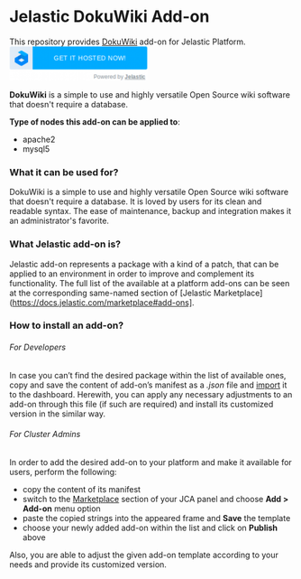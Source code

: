# Jelastic DokuWiki Add-on

This repository provides [DokuWiki](http://www.dokuwiki.org/) add-on for Jelastic Platform.
[![GET IT HOSTED](https://raw.githubusercontent.com/JelasticJPS/DokuWiki/master/images/getithosted.png)](http://go.jelastic.com/test?hoster-select=1&theme=modern&app=https://raw.githubusercontent.com/JelasticJPS/DokuWiki/master/DokuWiki-4.7.7.json)

**DokuWiki** is a simple to use and highly versatile Open Source wiki software that doesn't require a database.

**Type of nodes this add-on can be applied to**:
- apache2
- mysql5

### What it can be used for?
DokuWiki is a simple to use and highly versatile Open Source wiki software that doesn't require a database. It is loved by users for its clean and readable syntax.
The ease of maintenance, backup and integration makes it an administrator's favorite.



### What Jelastic add-on is?

Jelastic add-on represents a package with a kind of a patch, that can be applied to an environment in order to improve and complement its functionality. The full list of the available at a platform add-ons can be seen at the corresponding same-named section of [Jelastic Marketplace](https://docs.jelastic.com/marketplace#add-ons].

### How to install an add-on?
###### For Developers

In case you can’t find the desired package within the list of available ones, copy and save the content of add-on’s manifest as a *.json* file and [import](https://docs.jelastic.com/environment-export-import#import) it to the dashboard. Herewith, you can apply any necessary adjustments to an add-on through this file (if such are required) and install its customized version in the similar way.

###### For Cluster Admins

In order to add the desired add-on to your platform and make it available for users, perform the following:
- copy the content of its manifest 
- switch to the [Marketplace](http://ops-docs.jelastic.com/marketplace-46) section of your JCA panel and choose **Add > Add-on** menu option
- paste the copied strings into the appeared frame and **Save** the template
- choose your newly added add-on within the list and click on **Publish** above

Also, you are able to adjust the given add-on template according to your needs and provide its customized version.


